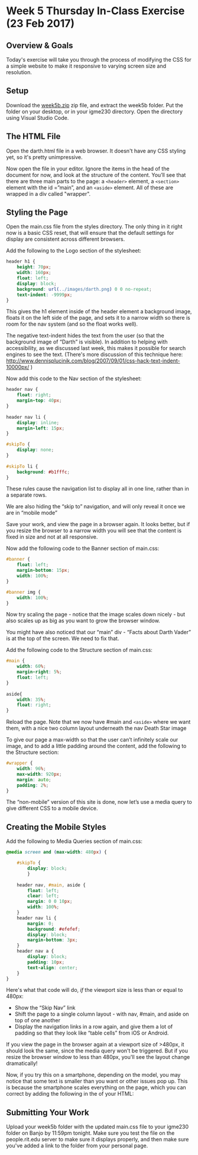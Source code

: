 # Week 5 Thursday In-Class Exercise (23 Feb 2017)

## Overview & Goals
Today's exercise will take you through the process of modifying the CSS for a simple website to make it responsive to varying screen size and resolution. 

## Setup
Download the [week5b.zip](week5b.zip) zip file, and extract the week5b folder. Put the folder on your desktop, or in your igme230 directory. Open the directory using Visual Studio Code.

## The HTML File
Open the darth.html file in a web browser. It doesn't have any CSS styling yet, so it's pretty unimpressive. 

Now open the file in your editor. Ignore the items in the head of the document for now, and look at the structure of the content. You’ll see that there are three main parts to the page: a `<header>` element, a `<section>` element with the id =”main”, and an `<aside>` element. All of these are wrapped in a div called "wrapper".  

## Styling the Page
Open the main.css file from the styles directory. The only thing in it right now is a basic CSS reset, that will ensure that the default settings for display are consistent across different browsers. 

Add the following to the Logo section of the stylesheet:

```css
header h1 {
	height: 70px;
	width: 160px;
	float: left;
	display: block;
	background: url(../images/darth.png) 0 0 no-repeat;
	text-indent: -9999px;
}
```

This gives the h1 element inside of the header element a background image, floats it on the left side of the page, and sets it to a narrow width so there is room for the nav system (and so the float works well).

The negative text-indent hides the text from the user (so that the background image of “Darth” is visible). In addition to helping with accessibility, as we discussed last week, this makes it possible for search engines to see the text. (There's more discussion of this technique here: http://www.dennisplucinik.com/blog/2007/09/01/css-hack-text-indent-10000px/ )

Now add this code to the Nav section of the stylesheet:

```css
header nav {
	float: right;
	margin-top: 40px; 
}
	
header nav li {
	display: inline;
	margin-left: 15px;
}

#skipTo {
	display: none;
}
	
#skipTo li {
	background: #b1fffc;
}
```
These rules cause the navigation list to display all in one line, rather than in a separate rows.

We are also hiding the “skip to” navigation, and will only reveal it once we are in “mobile mode”

Save your work, and view the page in a browser again. It looks better, but if you resize the browser to a narrow width you will see that the content is fixed in size and not at all responsive.

Now add the following code to the Banner section of main.css:

```css			
#banner {
	float: left;
	margin-bottom: 15px;
	width: 100%;
}

#banner img {
	width: 100%;
}
```

Now try scaling the page - notice that the image scales down nicely - but also scales up as big as you want to grow the browser window.
	
You might have also noticed that our “main” div - “Facts about Darth Vader” is at the top of the screen. We need to fix that.

Add the following code to the Structure section of main.css:

```css
#main {
	width: 60%;
	margin-right: 5%;
	float: left;
}		
	
aside{
	width: 35%;
	float: right;
}
```

Reload the page. Note that we now have #main and `<aside>` where we want them, with a nice two column layout underneath the nav Death Star image

To give our page a max-width so that the user can’t infinitely scale our image, and to add a little padding around the content, add the following to the Structure section:

```css
#wrapper {
	width: 96%;	
	max-width: 920px;
	margin: auto;
	padding: 2%;
} 
```
The “non-mobile” version of this site is done, now let’s use a media query to give different CSS to a mobile device.

## Creating the Mobile Styles

Add the following to Media Queries section of main.css:

```css
@media screen and (max-width: 480px) {

	#skipTo {
		display: block;
		}
	
	header nav, #main, aside {
		float: left;
		clear: left;
		margin: 0 0 10px; 
		width: 100%;
	}	
	header nav li {
		margin: 0;
		background: #efefef;
		display: block;
		margin-bottom: 3px;
	}
	header nav a {
		display: block;
		padding: 10px;
		text-align: center;
	}			
}
```

Here's what that code will do, *if* the viewport size is less than or equal to 480px:
- Show the “Skip Nav” link
- Shift the page to a single column layout - with nav, #main, and aside on top of one another
- Display the navigation links in a row again, and give them a lot of padding so that they look like “table cells” from iOS or Android.

If you view the page in the browser again at a viewport size of >480px, it should look the same, since the media query won't be triggered. But if you resize the browser window to less than 480px, you'll see the layout change dramatically!

Now, if you try this on a smartphone, depending on the model, you may notice that some text is smaller than you want or other issues pop up. This is because the smartphone scales everything on the page, which you can correct by adding the following in the <head> of your HTML:

<meta name="viewport" content="width=device-width, initial-scale=1.0" />


## Submitting Your Work

Upload your week5b folder with the updated main.css file to your igme230 folder on Banjo by 11:59pm tonight. Make sure you test the file on the people.rit.edu server to make sure it displays properly, and then make sure you've added a link to the folder from your personal page. 
